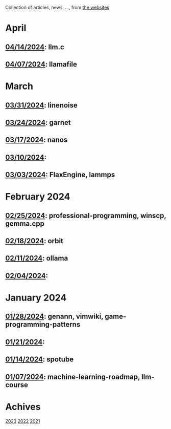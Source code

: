 Collection of articles, news, ..., from [the websites](sources.md)

# April
## [04/14/2024](2024/0414.md): llm.c
## [04/07/2024](2024/0407.md): llamafile

# March
## [03/31/2024](2024/0331.md): linenoise
## [03/24/2024](2024/0324.md): garnet
## [03/17/2024](2024/0317.md): nanos
## [03/10/2024](2024/0310.md):
## [03/03/2024](2024/0303.md): FlaxEngine, lammps

# February 2024
## [02/25/2024](2024/0225.md): professional-programming, winscp, gemma.cpp
## [02/18/2024](2024/0218.md): orbit
## [02/11/2024](2024/0211.md): ollama
## [02/04/2024](2024/0204.md):

# January 2024
## [01/28/2024](2024/0128.md): genann, vimwiki, game-programming-patterns
## [01/21/2024](2024/0121.md):
## [01/14/2024](2024/0114.md): spotube
## [01/07/2024](2024/0107.md): machine-learning-roadmap, llm-course

# Achives
[2023](Achive_2023.md)
[2022](Achive_2022.md)
[2021](Achive_2021.md)
